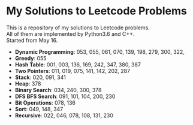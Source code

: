 My Solutions to Leetcode Problems
====
This is a repository of my solutions to Leetcode problems.  
All of them are implemented by Python3.6 and C++.  
Started from May 16.

- **Dynamic Programming**: 053, 055, 061, 070, 139, 198, 279, 300, 322,
- **Greedy**: 055
- **Hash Table**: 001, 003, 136, 169, 242, 347, 380, 387
- **Two Pointers**: 011, 019, 075, 141, 142, 202, 287
- **Stack**: 020, 091, 341
- **Heap**: 378
- **Binary Search**: 034, 240, 300, 378
- **DFS BFS Search**: 091, 101, 104, 200, 230
- **Bit Operations**: 078, 136
- **Sort**: 049, 148, 347
- **Recursive**: 022, 046, 078, 108, 131, 230
